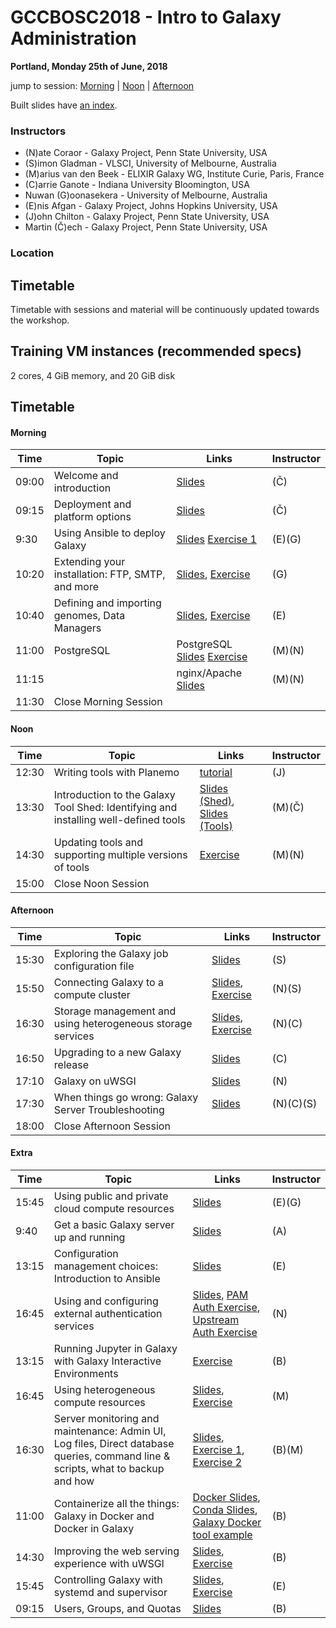 # GCCBOSC2018 - Intro to Galaxy Administration

**Portland, Monday 25th of June, 2018**


jump to session: [Morning](#morning) | [Noon](#noon) | [Afternoon](#afternoon)

Built slides have [an index](https://galaxyproject.github.io/dagobah-training/2018-gccbosc/).

### Instructors

* (N)ate Coraor - Galaxy Project, Penn State University, USA
* (S)imon Gladman - VLSCI, University of Melbourne, Australia
* (M)arius van den Beek - ELIXIR Galaxy WG, Institute Curie, Paris, France
* (C)arrie Ganote - Indiana University Bloomington, USA
* Nuwan (G)oonasekera - University of Melbourne, Australia
* (E)nis Afgan - Galaxy Project, Johns Hopkins University, USA
* (J)ohn Chilton - Galaxy Project, Penn State University, USA
* Martin (Č)ech - Galaxy Project, Penn State University, USA

### Location


## Timetable

Timetable with sessions and material will be continuously updated towards the workshop.

## Training VM instances (recommended specs)

2 cores, 4 GiB memory, and 20 GiB disk

## Timetable
#### Morning

| **Time** | **Topic** | **Links** | **Instructor** |
| -------- | --------- | --------- | ----------- |
| 09:00 | Welcome and introduction | [Slides](https://galaxyproject.github.io/dagobah-training/2018-gccbosc/00-intro/intro.html) | (Č) |
| 09:15 | Deployment and platform options | [Slides](http://galaxyproject.github.io/training-material/topics/admin/tutorials/deployment-platforms-options/slides.html) | (Č) |
| 9:30 | Using Ansible to deploy Galaxy | [Slides](https://galaxyproject.github.io/dagobah-training/2018-gccbosc/14-ansible/ansible-introduction.html#1) [Exercise 1](sessions/14-ansible/ex1-intro-ansible.md) | (E)(G) |
| 10:20 | Extending your installation: FTP, SMTP, and more | [Slides](https://galaxyproject.github.io/dagobah-training/2018-gccbosc/06-extending-installation/extending.html), [Exercise](sessions/06-extending-installation/ex1-proftpd.md) | (G) |
| 10:40| Defining and importing genomes, Data Managers | [Slides](https://galaxyproject.github.io/dagobah-training/2018-gccbosc/05-reference-genomes/reference_genomes.html), [Exercise](sessions/05-reference-genomes/ex1-reference-genomes.md) | (E) |
| 11:00 | PostgreSQL | PostgreSQL [Slides](https://galaxyproject.github.io/dagobah-training/2018-gccbosc/03-production-basics/databases.html) [Exercise](https://github.com/galaxyproject/dagobah-training/blob/2018-gccbosc/sessions/03-production-basics/ex2-postgres.md)| (M)(N) |
| 11:15 | | nginx/Apache [Slides](https://galaxyproject.github.io/dagobah-training/2018-gccbosc/03-production-basics/webservers.html)| (M)(N) |
| 11:30 | Close Morning Session | |  |


#### Noon

| **Time** | **Topic** | **Links** | **Instructor** |
| -------- | --------- | --------- | ----------- |
| 12:30 | Writing tools with Planemo | [tutorial](http://planemo.readthedocs.io/en/latest/writing_standalone.html) | (J) |
| 13:30 | Introduction to the Galaxy Tool Shed: Identifying and installing well-defined tools | [Slides (Shed)](https://galaxyproject.github.io/dagobah-training/2018-gccbosc/04-tool-shed/shed_intro.html), [Slides (Tools)](https://galaxyproject.github.io/dagobah-training/2018-gccbosc/04-tool-shed/tool_installation.html)| (M)(Č) |
| 14:30 | Updating tools and supporting multiple versions of tools | [Exercise](sessions/04-tool-shed/ex-tool-management.md) | (M)(N) |
| 15:00 | Close Noon Session | |  |


#### Afternoon

| **Time** | **Topic** | **Links** | **Instructor** |
| -------- | --------- | --------- | ----------- |
| 15:30 | Exploring the Galaxy job configuration file | [Slides](https://galaxyproject.github.io/dagobah-training/2018-gccbosc/15-job-conf/job_conf.html) | (S) |
| 15:50 | Connecting Galaxy to a compute cluster | [Slides](http://galaxyproject.github.io/training-material/topics/admin/tutorials/connect-to-compute-cluster/slides.html), [Exercise](http://galaxyproject.github.io/training-material/topics/admin/tutorials/connect-to-compute-cluster/tutorial.html) | (N)(S) |
| 16:30 | Storage management and using heterogeneous storage services | [Slides](https://galaxyproject.github.io/dagobah-training/2018-gccbosc/19-storage/storage.html), [Exercise](sessions/19-storage/ex1-objectstore.md) | (N)(C) |
| 16:50 | Upgrading to a new Galaxy release | [Slides](https://galaxyproject.github.io/dagobah-training/2018-gccbosc/08-upgrading-release/upgrading.html) | (C) |
| 17:10 | Galaxy on uWSGI | [Slides](https://galaxyproject.github.io/dagobah-training/2018-gccbosc/whatsnew/18.01.html) | (N) |
| 17:30 | When things go wrong: Galaxy Server Troubleshooting | [Slides](https://galaxyproject.github.io/dagobah-training/2018-gccbosc/22-troubleshooting/troubleshooting.html) | (N)(C)(S) |
| 18:00 | Close Afternoon Session | |  |


#### Extra

| **Time** | **Topic** | **Links** | **Instructor** |
| -------- | --------- | --------- | ----------- |
| 15:45 | Using public and private cloud compute resources | [Slides](https://galaxyproject.github.io/dagobah-training/2018-gccbosc/18-clouds/clouds.html) | (E)(G) |
| 9:40 | Get a basic Galaxy server up and running | [Slides](https://galaxyproject.github.io/dagobah-training/2018-gccbosc/02-basic-server/get-galaxy.html) | (A) |
| 13:15 | Configuration management choices: Introduction to Ansible | [Slides](https://galaxyproject.github.io/dagobah-training/2018-gccbosc/14-ansible/ansible-introduction.html) | (E) |
| 16:45 | Using and configuring external authentication services | [Slides](https://galaxyproject.github.io/dagobah-training/2018-gccbosc/13-external-auth/external-auth.html), [PAM Auth Exercise](sessions/13-external-auth/ex1-pam-auth.md), [Upstream Auth Exercise](sessions/13-external-auth/ex2-upstream-auth.md) | (N) |
| 13:15 | Running Jupyter in Galaxy with Galaxy Interactive Environments | [Exercise](sessions/21-gie/ex1-jupyter.md) | (B) |
| 16:45 | Using heterogeneous compute resources | [Slides](https://galaxyproject.github.io/dagobah-training/2018-gccbosc/17-heterogenous/heterogeneous.html), [Exercise](sessions/17-heterogenous/ex1-pulsar.md) | (M) |
| 16:30 | Server monitoring and maintenance: Admin UI, Log files, Direct database queries, command line & scripts, what to backup and how | [Slides](http://galaxyproject.github.io/training-material/topics/admin/tutorials/monitoring-maintenance/slides.html), [Exercise 1](http://galaxyproject.github.io/training-material/topics/admin/tutorials/monitoring-maintenance/tutorial.html), [Exercise 2](sessions/22-troubleshooting/ex1-sentry.md) | (B)(M) |
| 11:00 | Containerize all the things: Galaxy in Docker and Docker in Galaxy | [Docker Slides](https://galaxy.slides.com/bgruening/the-galaxy-docker-project), [Conda Slides](http://galaxy.slides.com/bgruening/deck-7#/), [Galaxy Docker tool example](https://github.com/apetkau/galaxy-hackathon-2014/tree/master/smalt)| (B) |
| 14:30 | Improving the web serving experience with uWSGI | [Slides](https://galaxyproject.github.io/dagobah-training/2018-gccbosc/10-uwsgi/uwsgi.html), [Exercise](sessions/10-uwsgi/ex1-uwsgi.md) | (B) |
| 15:45 | Controlling Galaxy with systemd and supervisor | [Slides](https://galaxyproject.github.io/dagobah-training/2018-gccbosc/11-systemd-supervisor/systemd-supervisor.html), [Exercise](sessions/11-systemd-supervisor/ex1-supervisor.md) | (E) |
| 09:15 | Users, Groups, and Quotas | [Slides](http://galaxyproject.github.io/training-material/topics/admin/tutorials/users-groups-quotas/slides.html) | (B) |
